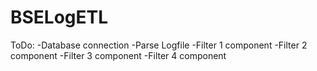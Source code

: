 # BSELogETL
ToDo:
-Database connection
-Parse Logfile
-Filter 1 component
-Filter 2 component
-Filter 3 component
-Filter 4 component
